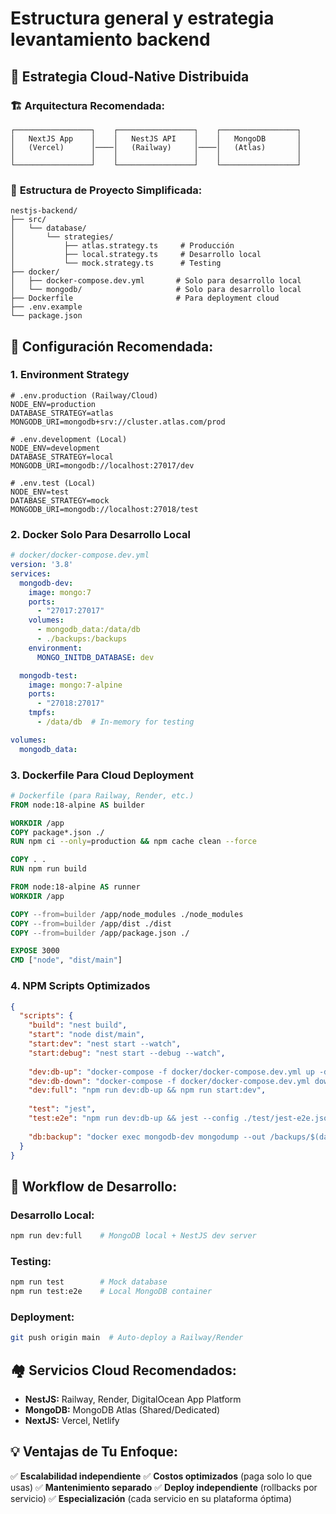 # Estructura general y estrategia levantamiento backend
## 🎯 **Estrategia Cloud-Native Distribuida**

### 🏗️ **Arquitectura Recomendada:**

```
┌─────────────────┐    ┌─────────────────┐    ┌─────────────────┐
│   NextJS App    │    │   NestJS API    │    │   MongoDB       │
│   (Vercel)      │────│   (Railway)     │────│   (Atlas)       │
│                 │    │                 │    │                 │
└─────────────────┘    └─────────────────┘    └─────────────────┘
```

### 📁 **Estructura de Proyecto Simplificada:**

```
nestjs-backend/
├── src/
│   └── database/
│       └── strategies/
│           ├── atlas.strategy.ts     # Producción
│           ├── local.strategy.ts     # Desarrollo local
│           └── mock.strategy.ts      # Testing
├── docker/
│   ├── docker-compose.dev.yml       # Solo para desarrollo local
│   └── mongodb/                     # Solo para desarrollo local
├── Dockerfile                       # Para deployment cloud
├── .env.example
└── package.json
```

## 🚀 **Configuración Recomendada:**

### **1. Environment Strategy**
```env
# .env.production (Railway/Cloud)
NODE_ENV=production
DATABASE_STRATEGY=atlas
MONGODB_URI=mongodb+srv://cluster.atlas.com/prod

# .env.development (Local)
NODE_ENV=development  
DATABASE_STRATEGY=local
MONGODB_URI=mongodb://localhost:27017/dev

# .env.test (Local)
NODE_ENV=test
DATABASE_STRATEGY=mock
MONGODB_URI=mongodb://localhost:27018/test
```

### **2. Docker Solo Para Desarrollo Local**
```yaml
# docker/docker-compose.dev.yml
version: '3.8'
services:
  mongodb-dev:
    image: mongo:7
    ports:
      - "27017:27017"
    volumes:
      - mongodb_data:/data/db
      - ./backups:/backups
    environment:
      MONGO_INITDB_DATABASE: dev

  mongodb-test:
    image: mongo:7-alpine
    ports:
      - "27018:27017"
    tmpfs:
      - /data/db  # In-memory for testing

volumes:
  mongodb_data:
```

### **3. Dockerfile Para Cloud Deployment**
```dockerfile
# Dockerfile (para Railway, Render, etc.)
FROM node:18-alpine AS builder

WORKDIR /app
COPY package*.json ./
RUN npm ci --only=production && npm cache clean --force

COPY . .
RUN npm run build

FROM node:18-alpine AS runner
WORKDIR /app

COPY --from=builder /app/node_modules ./node_modules
COPY --from=builder /app/dist ./dist
COPY --from=builder /app/package.json ./

EXPOSE 3000
CMD ["node", "dist/main"]
```

### **4. NPM Scripts Optimizados**
```json
{
  "scripts": {
    "build": "nest build",
    "start": "node dist/main",
    "start:dev": "nest start --watch",
    "start:debug": "nest start --debug --watch",
    
    "dev:db-up": "docker-compose -f docker/docker-compose.dev.yml up -d",
    "dev:db-down": "docker-compose -f docker/docker-compose.dev.yml down",
    "dev:full": "npm run dev:db-up && npm run start:dev",
    
    "test": "jest",
    "test:e2e": "npm run dev:db-up && jest --config ./test/jest-e2e.json",
    
    "db:backup": "docker exec mongodb-dev mongodump --out /backups/$(date +%Y%m%d_%H%M%S)"
  }
}
```

## 🎯 **Workflow de Desarrollo:**

### **Desarrollo Local:**
```bash
npm run dev:full    # MongoDB local + NestJS dev server
```

### **Testing:**
```bash
npm run test        # Mock database
npm run test:e2e    # Local MongoDB container
```

### **Deployment:**
```bash
git push origin main  # Auto-deploy a Railway/Render
```

## 🏘️ **Servicios Cloud Recomendados:**

- **NestJS:** Railway, Render, DigitalOcean App Platform
- **MongoDB:** MongoDB Atlas (Shared/Dedicated)
- **NextJS:** Vercel, Netlify

## 💡 **Ventajas de Tu Enfoque:**

✅ **Escalabilidad independiente**
✅ **Costos optimizados** (paga solo lo que usas)
✅ **Mantenimiento separado** 
✅ **Deploy independiente** (rollbacks por servicio)
✅ **Especialización** (cada servicio en su plataforma óptima)

